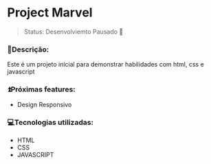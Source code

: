 <h1> Project Marvel </h1>

> Status: Desenvolviemto Pausado 🚧

<h3> 📜<strong>Descrição:</strong>  </h3>
<p> Este é um projeto inicial para demonstrar habilidades com html, css e javascript </p>

<h3> ⏫<strong>Próximas features: </strong>  </h3>
<ul>
  <li>Design Responsivo</li>
</ul>

<h3> 💻<strong>Tecnologias utilizadas:</strong>  </h3>
<ul>
  <li>HTML</li>
  <li>CSS</li>
  <li>JAVASCRIPT</li>
</ul>
  
